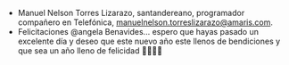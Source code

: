 - Manuel Nelson Torres Lizarazo, santandereano, programador compañero en Telefónica, manuelnelson.torreslizarazo@amaris.com.
- Felicitaciones @angela Benavides... espero que hayas pasado un excelente día y deseo que este nuevo año este llenos de bendiciones y que sea un año lleno de felicidad 🥳🥳🥳🥳
